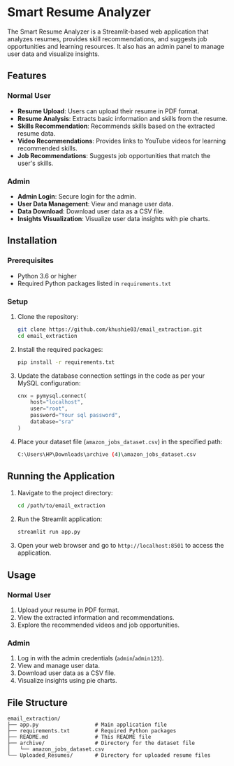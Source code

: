 # Smart Resume Analyzer

The Smart Resume Analyzer is a Streamlit-based web application that analyzes resumes, provides skill recommendations, and suggests job opportunities and learning resources. It also has an admin panel to manage user data and visualize insights.

## Features

### Normal User
- **Resume Upload**: Users can upload their resume in PDF format.
- **Resume Analysis**: Extracts basic information and skills from the resume.
- **Skills Recommendation**: Recommends skills based on the extracted resume data.
- **Video Recommendations**: Provides links to YouTube videos for learning recommended skills.
- **Job Recommendations**: Suggests job opportunities that match the user's skills.

### Admin
- **Admin Login**: Secure login for the admin.
- **User Data Management**: View and manage user data.
- **Data Download**: Download user data as a CSV file.
- **Insights Visualization**: Visualize user data insights with pie charts.

## Installation

### Prerequisites
- Python 3.6 or higher
- Required Python packages listed in `requirements.txt`

### Setup

1. Clone the repository:
    ```bash
    git clone https://github.com/khushie03/email_extraction.git
    cd email_extraction
    ```

2. Install the required packages:
    ```bash
    pip install -r requirements.txt
    ```

3. Update the database connection settings in the code as per your MySQL configuration:
    ```python
    cnx = pymysql.connect(
        host="localhost",
        user="root",
        password="Your sql password",
        database="sra"
    )
    ```

4. Place your dataset file (`amazon_jobs_dataset.csv`) in the specified path:
    ```bash
    C:\Users\HP\Downloads\archive (4)\amazon_jobs_dataset.csv
    ```

## Running the Application

1. Navigate to the project directory:
    ```bash
    cd /path/to/email_extraction
    ```

2. Run the Streamlit application:
    ```bash
    streamlit run app.py
    ```

3. Open your web browser and go to `http://localhost:8501` to access the application.

## Usage

### Normal User
1. Upload your resume in PDF format.
2. View the extracted information and recommendations.
3. Explore the recommended videos and job opportunities.

### Admin
1. Log in with the admin credentials (`admin`/`admin123`).
2. View and manage user data.
3. Download user data as a CSV file.
4. Visualize insights using pie charts.

## File Structure

```
email_extraction/
├── app.py                  # Main application file
├── requirements.txt        # Required Python packages
├── README.md               # This README file
├── archive/                # Directory for the dataset file
│   └── amazon_jobs_dataset.csv
└── Uploaded_Resumes/       # Directory for uploaded resume files
```
